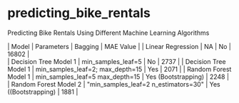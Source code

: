 # predicting_bike_rentals
Predicting Bike Rentals Using Different Machine Learning Algorithms

| Model |	Parameters |	Bagging |	MAE Value |
| Linear Regression 	| NA | No | 16802	|	
| Decision Tree Model 1 |	min_samples_leaf=5	| No |	2737 |
| Decision Tree Model 1	| min_samples_leaf=2; max_depth=15	| Yes	| 2071 |
| Random Forest Model 1	| min_samples_leaf=5 max_depth=15	| Yes (Bootstrapping)	| 2248 |
| Random Forest Model 2	| "min_samples_leaf=2 n_estimators=30" |	Yes ((Bootstrapping) | 1881 |
